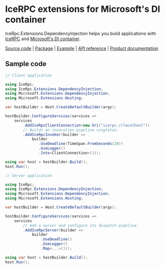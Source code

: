 # IceRPC extensions for Microsoft's DI container

IceRpc.Extensions.DependencyInjection helps you build applications with [IceRPC][icerpc-csharp] and
[Microsoft's DI container][ms_di].

[Source code][source] | [Package][package] | [Example][example] | [API reference][api] | [Product documentation][product]

## Sample code

```csharp
// Client application

using IceRpc;
using IceRpc.Extensions.DependencyInjection;
using Microsoft.Extensions.DependencyInjection;
using Microsoft.Extensions.Hosting;

var hostBuilder = Host.CreateDefaultBuilder(args);

hostBuilder.ConfigureServices(services =>
    services
        .AddIceRpcClientConnection(new Uri("icerpc://localhost"))
        // Builds an invocation pipeline singleton.
        .AddIceRpcInvoker(builder =>
            builder
               .UseDeadline(TimeSpan.FromSeconds(20))
               .UseLogger()
               .Into<ClientConnection>()));

using var host = hostBuilder.Build();
host.Run();
```

```csharp
// Server application

using IceRpc;
using IceRpc.Extensions.DependencyInjection;
using Microsoft.Extensions.DependencyInjection;
using Microsoft.Extensions.Hosting;

var hostBuilder = Host.CreateDefaultBuilder(args);

hostBuilder.ConfigureServices(services =>
    services
        // Add a server and configure its dispatch pipeline.
        .AddIceRpcServer(builder =>
            builder
                .UseDeadline()
                .UseLogger()
                .Map<...>()));

using var host = hostBuilder.Build();
host.Run();
```

[api]: https://api.testing.zeroc.com/csharp/api/IceRpc.Extensions.DependencyInjection.html
[example]: https://github.com/icerpc/icerpc-csharp/tree/main/examples/GenericHost
[icerpc-csharp]: https://github.com/icerpc/icerpc-csharp
[ms_di]: https://learn.microsoft.com/en-us/dotnet/core/extensions/dependency-injection
[package]: https://www.nuget.org/packages/IceRpc.Extensions.DependencyInjection
[product]: https://docs.icerpc.dev/icerpc/dependency-injection/di-and-icerpc-for-csharp
[source]: https://github.com/icerpc/icerpc-csharp/tree/main/src/IceRpc.Extensions.DependencyInjection
